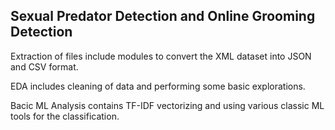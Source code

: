 ## Sexual Predator Detection and Online Grooming Detection

Extraction of files include modules to convert the XML dataset into JSON and CSV format.

EDA includes cleaning of data and performing some basic explorations.

Bacic ML Analysis contains TF-IDF vectorizing and using various classic ML tools for the classification.
